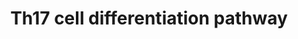 ---
annotations:
- id: PW:0000023
  parent: regulatory pathway
  type: Pathway Ontology
  value: immune response pathway
- id: CL:0000899
  parent: native cell
  type: Cell Type Ontology
  value: T-helper 17 cell
- id: PW:0000003
  parent: signaling pathway
  type: Pathway Ontology
  value: signaling pathway
authors:
- Hafeez
- Egonw
- Khanspers
- Larsgw
- Eweitz
citedin: ''
communities: []
description: 'Th17 Cell differentiation and the effect of circadian network. The differentiation
  pathway for Th17 cell is considered and converted from the KEGG pathways database,
  whereas its connection with the circadian network is taken from the literature.
  All the references will be provided soon.  '
last-edited: 2024-01-23
ndex: null
organisms:
- Homo sapiens
redirect_from:
- /index.php/Pathway:WP5130
- /instance/WP5130
- /instance/WP5130_r128044
revision: r128044
schema-jsonld:
- '@context': https://schema.org/
  '@id': https://wikipathways.github.io/pathways/WP5130.html
  '@type': Dataset
  creator:
    '@type': Organization
    name: WikiPathways
  description: 'Th17 Cell differentiation and the effect of circadian network. The
    differentiation pathway for Th17 cell is considered and converted from the KEGG
    pathways database, whereas its connection with the circadian network is taken
    from the literature. All the references will be provided soon.  '
  keywords:
  - AHR
  - BMAL1
  - CD3D
  - CD3E
  - CD3G
  - CD3Z
  - CD4
  - CLOCK
  - CRY1
  - CaN
  - ERK
  - FOS
  - FOXP3
  - GATA3
  - HIF1A
  - HLA-DMA
  - Hsp90
  - IFNG
  - IFNGR
  - IKK
  - IL17A
  - IL17F
  - IL1B
  - IL1BR
  - IL2
  - IL21
  - IL21R
  - IL22
  - IL23A
  - IL23R
  - IL27
  - IL27R
  - IL2R
  - IL4
  - IL4R
  - IL6
  - IL6R
  - IRF4
  - JAK1
  - JAK1/3
  - JAK2
  - JNK
  - JUN
  - LAT
  - LCK
  - MTOR
  - NFATC1
  - NFIL3
  - NFKB1
  - NFKBIA
  - PER1
  - PLCG1
  - PRKCQ
  - RARA
  - RORA
  - RORgt
  - RUNX1
  - RXRA
  - Rev-erb
  - SMADs
  - SOCS3
  - STAT1
  - STAT3
  - STAT5A
  - STAT6
  - T-bet
  - TCRA
  - TCRB
  - TGFB1
  - TGFBR1
  - TYK2
  - ZAP70
  - p38
  license: CC0
  name: Th17 cell differentiation pathway
seo: CreativeWork
title: Th17 cell differentiation pathway
wpid: WP5130
---